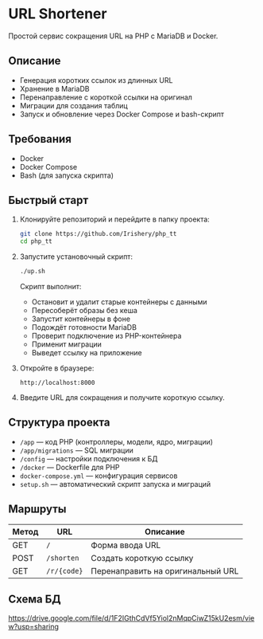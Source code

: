 # URL Shortener

Простой сервис сокращения URL на PHP с MariaDB и Docker.


## Описание

- Генерация коротких ссылок из длинных URL  
- Хранение в MariaDB  
- Перенаправление с короткой ссылки на оригинал  
- Миграции для создания таблиц  
- Запуск и обновление через Docker Compose и bash-скрипт  


## Требования

- Docker  
- Docker Compose  
- Bash (для запуска скрипта)  


## Быстрый старт

1. Клонируйте репозиторий и перейдите в папку проекта:

   ```bash
   git clone https://github.com/Irishery/php_tt
   cd php_tt


2. Запустите установочный скрипт:

   ```bash
   ./up.sh
   ```

   Скрипт выполнит:

   * Остановит и удалит старые контейнеры с данными
   * Пересоберёт образы без кеша
   * Запустит контейнеры в фоне
   * Подождёт готовности MariaDB
   * Проверит подключение из PHP-контейнера
   * Применит миграции
   * Выведет ссылку на приложение

3. Откройте в браузере:

   ```
   http://localhost:8000
   ```

4. Введите URL для сокращения и получите короткую ссылку.


## Структура проекта

* `/app` — код PHP (контроллеры, модели, ядро, миграции)
* `/app/migrations` — SQL миграции
* `/config` — настройки подключения к БД
* `/docker` — Dockerfile для PHP
* `docker-compose.yml` — конфигурация сервисов
* `setup.sh` — автоматический скрипт запуска и миграций


## Маршруты

| Метод | URL         | Описание                          |
| ----- | ----------- | --------------------------------- |
| GET   | `/`         | Форма ввода URL                   |
| POST  | `/shorten`  | Создать короткую ссылку           |
| GET   | `/r/{code}` | Перенаправить на оригинальный URL |


## Схема БД
https://drive.google.com/file/d/1F2IGthCdVf5Yiol2nMqpCiwZ15kU2esm/view?usp=sharing

